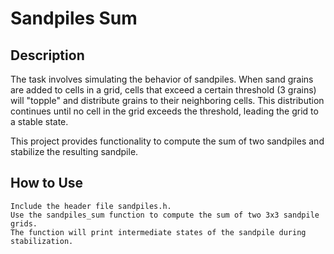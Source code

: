# Sandpiles Sum

## Description

The task involves simulating the behavior of sandpiles. When sand grains are added to cells in a grid, cells that exceed a certain threshold (3 grains) will "topple" and distribute grains to their neighboring cells. This distribution continues until no cell in the grid exceeds the threshold, leading the grid to a stable state.

This project provides functionality to compute the sum of two sandpiles and stabilize the resulting sandpile.

## How to Use

    Include the header file sandpiles.h.
    Use the sandpiles_sum function to compute the sum of two 3x3 sandpile grids.
    The function will print intermediate states of the sandpile during stabilization.